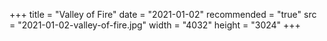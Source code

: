 +++
title = "Valley of Fire"
date = "2021-01-02"
recommended = "true"
src = "2021-01-02-valley-of-fire.jpg"
width = "4032"
height = "3024"
+++
